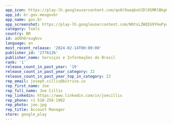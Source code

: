 ```yaml
---
app_icon: https://play-lh.googleusercontent.com/qn6t9aaqbxUJDl9SMRlBkgG6SArPRfk_g_m5lyG6SjhpUfiW1PsHuJ6jSuL9GVDqnA
app_id: br.gov.meugovbr
app_name: gov.br
app_screenshot: https://play-lh.googleusercontent.com/N0tsLZWQIG9YHuPywFuaSANwpcaIm4wZrgcVq3qcyCzgIsnAMY_KY1tZ4_uJUpaBRbZj
category: Tools
country: BR
id: aOOhDrxugbvv
language: en
most_recent_release: '2024-02-14T00:00:00'
publisher_id: '2776126'
publisher_name: Serviços e Informações do Brasil
rank: '1'
release_count_in_past_year: '19'
release_count_in_past_year_category: 22
release_count_in_past_year_top_in_category: 22
rep_email: joseph.cillis@bitrise.io
rep_first_name: Joe
rep_full_name: Joe Cillis
rep_linkedin: https://www.linkedin.com/in/joecillis
rep_phone: +1 518-258-1902
rep_photo: joe.jpg
rep_title: Account Manager
store: google_play
---
```

